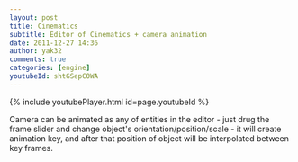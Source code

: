```yaml
---
layout: post
title: Cinematics
subtitle: Editor of Cinematics + camera animation
date: 2011-12-27 14:36
author: yak32
comments: true
categories: [engine]
youtubeId: shtGSepC0WA
---
```

{% include youtubePlayer.html id=page.youtubeId %}


Camera can be animated as any of entities in the editor - just drug the frame slider
and change object's orientation/position/scale - it will create animation key, and after that position of object will be interpolated between key frames.
